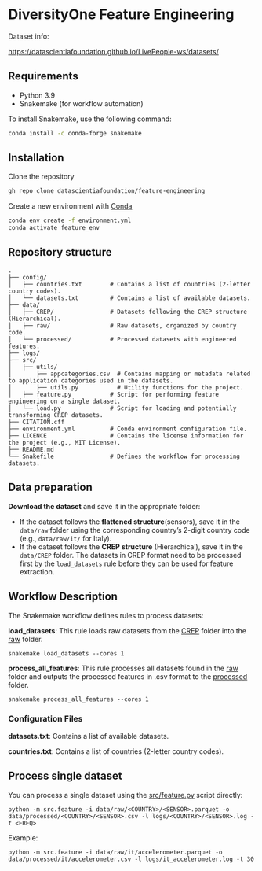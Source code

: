 
# DiversityOne Feature Engineering

Dataset info:

https://datascientiafoundation.github.io/LivePeople-ws/datasets/

## Requirements

- Python 3.9
- Snakemake (for workflow automation)

To install Snakemake, use the following command:

```bash
conda install -c conda-forge snakemake
```

## Installation

Clone the repository

```bash
gh repo clone datascientiafoundation/feature-engineering
```

Create a new environment with [Conda](https://docs.conda.io/en/latest/)

```bash
conda env create -f environment.yml
conda activate feature_env
```

## Repository structure

```
.
├── config/
│   ├── countries.txt        # Contains a list of countries (2-letter country codes).
│   └── datasets.txt         # Contains a list of available datasets.
├── data/
│   ├── CREP/                # Datasets following the CREP structure (Hierarchical).
│   ├── raw/                 # Raw datasets, organized by country code.
│   └── processed/           # Processed datasets with engineered features.
├── logs/
├── src/
│   ├── utils/
│       ├── appcategories.csv  # Contains mapping or metadata related to application categories used in the datasets.
│       ├── utils.py           # Utility functions for the project.
│   ├── feature.py           # Script for performing feature engineering on a single dataset.
│   └── load.py              # Script for loading and potentially transforming CREP datasets.
├── CITATION.cff
├── environment.yml          # Conda environment configuration file.
├── LICENCE                  # Contains the license information for the project (e.g., MIT License).
├── README.md
└── Snakefile                # Defines the workflow for processing datasets.

```

## Data preparation

**Download the dataset** and save it in the appropriate folder:
   - If the dataset follows the **flattened structure**(sensors), save it in the `data/raw` folder using the corresponding country’s 2-digit country code (e.g., `data/raw/it/` for Italy).
   - If the dataset follows the **CREP structure** (Hierarchical), save it in the `data/CREP` folder. The datasets in CREP format need to be processed first by the `load_datasets` rule before they can be used for feature extraction.


## Workflow Description
The Snakemake workflow defines rules to process datasets:

**load_datasets**: This rule loads raw datasets from the [CREP](data/CREP) folder into the [raw](data/raw) folder.

    snakemake load_datasets --cores 1

**process_all_features**: This rule processes all datasets found in the [raw](data/raw) folder and outputs the processed features in .csv format to the [processed](data/processed) folder.

    snakemake process_all_features --cores 1

### Configuration Files
**datasets.txt**: Contains a list of available datasets.

**countries.txt**: Contains a list of countries (2-letter country codes).

## Process single dataset

You can process a single dataset using the [src/feature.py](src/feature) script directly:

    python -m src.feature -i data/raw/<COUNTRY>/<SENSOR>.parquet -o data/processed/<COUNTRY>/<SENSOR>.csv -l logs/<COUNTRY>/<SENSOR>.log -t <FREQ>

Example: 

    python -m src.feature -i data/raw/it/accelerometer.parquet -o data/processed/it/accelerometer.csv -l logs/it_accelerometer.log -t 30
